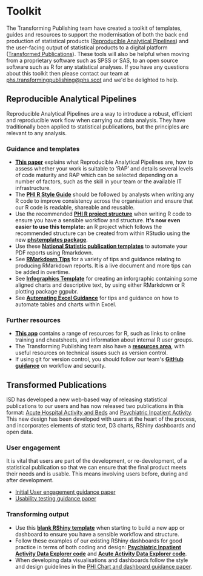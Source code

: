 # Toolkit

The Transforming Publishing team have created a toolkit of templates, guides and resources to support the modernisation of both the back end production of statistical products ([Reproducible Analytical Pipelines](#reproducible-analytical-pipelines)) and the user-facing output of statistical products to a digital platform ([Transformed Publications](#transformed-publications)). These tools will also be helpful when moving from a proprietary software such as SPSS or SAS, to an open source software such as R for any statistical analyses. If you have any questions about this toolkit then please contact our team at phs.transformingpublishing@phs.scot and we'd be delighted to help. 

## Reproducible Analytical Pipelines
Reproducible Analytical Pipelines are a way to introduce a robust, efficient and reproducible work flow when carrying out data analysis. They have traditionally been applied to statistical publications, but the principles are relevant to any analysis.

### Guidance and templates
- [**This paper**](https://www.isdscotland.org/About-ISD/Methodologies/_docs/Reproducible_Analytical_Pipelines_paper_v1.4.pdf) explains what Reproducible Analytical Pipelines are, how to assess whether your work is suitable to ‘RAP’ and details several levels of code maturity and RAP which can be selected depending on a number of factors, such as the skill in your team or the available IT infrastructure.
- The [**PHI R Style Guide**](https://github.com/Public-Health-Scotland/R-Resources/blob/master/PHI%20R%20style%20guide.md) should be followed by analysts when writing any R code to improve consistency across the organisation and ensure that our R code is readable, shareable and reusable. 
- Use the recommended [**PHI R project structure**](https://github.com/Public-Health-Scotland/r-project-structure) when writing R code to ensure you have a sensible workflow and structure. **It's now even easier to use this template:** an R project which follows the recommended structure can be created from within RStudio using the new [**phstemplates package**](https://github.com/Public-Health-Scotland/phstemplates).
- Use these [**National Statistic publication templates**](https://github.com/public-health-scotland/National-Stats-Template) to automate your PDF reports using Rmarkdown. 
- See [**RMarkdown Tips**](https://github.com/Public-Health-Scotland/RMD-tips) for a variety of tips and guidance relating to producing RMarkdown reports. It is a live document and more tips can be added in overtime.
- See [**Infographics Template**](https://github.com/public-health-scotland/Infographics-Template) for creating an inforgraphic containing some aligned charts and descriptive text, by using either RMarkdown or R plotting package ggpubr.
- See [**Automating Excel Guidance**](https://public-health-scotland.github.io/automating-excel/) for tips and guidance on how to automate tables and charts within Excel.

### Further resources
- [**This app**](https://scotland.shinyapps.io/nhs-r-resources/) contains a range of resources for R, such as links to online training and cheatsheets, and information about internal R user groups.
- The Transforming Publishing team also have a [**resources area**](https://github.com/public-health-scotland/resources), with useful resources on technical issues such as version control.
- If using git for version control, you should follow our team's [**GitHub guidance**](https://github.com/public-health-scotland/GitHub-guidance) on workflow and security.


## Transformed Publications
ISD has developed a new web-based way of releasing statistical publications to our users and has now released two publications in this format: [Acute Hospital Activity and Beds](https://www.isdscotland.org/Health-Topics/Hospital-Care/Publications/2018-12-18/acute-hospital-publication/?49401491881) and [Psychiatric Inpatient Activity](https://www.isdscotland.org/Health-Topics/Mental-Health/Publications/2018-09-25/psychiatric-inpatient-activity/). This new design has been developed with users at the heart of the process, and incorporates elements of static text, D3 charts, RShiny dashboards and open data. 

### User engagement
It is vital that users are part of the development, or re-development, of a statistical publication so that we can ensure that the final product meets their needs and is usable. This means involving users before, during and after development. 
- [Initial User engagement guidance paper](https://www.isdscotland.org/About-ISD/Methodologies/_docs/Initial-User-Engagement-v1-2.pdf)
- [Usability testing guidance paper](https://www.isdscotland.org/About-ISD/Methodologies/_docs/Usability-Testing-v1-0.pdf)

### Transforming output
- Use this [**blank RShiny template**](https://github.com/public-health-scotland/rshiny-project-structure) when starting to build a new app or dashboard to ensure you have a sensible workflow and structure.
- Follow these examples of our existing RShiny dashboards for good practice in terms of both coding and design: [**Psychiatric Inpatient Activity Data Explorer code**](https://github.com/public-health-scotland/Psychiatric-Inpatient-Activity) and [**Acute Activity Data Explorer code**](https://github.com/public-health-scotland/Hospital-Acute-Activity).
- When developing data visualisations and dashboards follow the style and design guidelines in the [PHI Chart and dashboard guidance paper](https://www.isdscotland.org/About-ISD/Methodologies/_docs/ChartDashboardGuidelines_v1.1.pdf).
